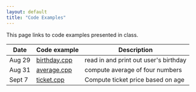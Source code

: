 ```yaml
---
layout: default
title: "Code Examples"
---
```


This page links to code examples presented in class.

Date | Code example | Description
---- | ------------ | -----------
Aug 29 | [birthday.cpp](birthday.cpp) | read in and print out user's birthday
Aug 31 | [average.cpp](average.cpp) | compute average of four numbers
Sept 7 | [ticket.cpp](ticket.cpp) | Compute ticket price based on age

<!--
Feb 1 | [ticket.cpp](ticket.cpp) | Compute ticket price based on age
Feb 20 | [guess.cpp](guess.cpp) | Guessing game using while loop
Mar 6 | [rectangle.cpp](rectangle.cpp) | Draw an outlined rectangle
Mar 8 | [test\_prime.cpp](test_prime.cpp) | Determine whether integer is prime, find factors
Mar 8 | [checkerboard.cpp](checkerboard.cpp) | Print a checkerboard pattern
Mar 15 | [temperatures.cpp](temperatures.cpp) | Read temperatures into array, find high temperature
Mar 20 | [plate.cpp](plate.cpp) | Simulate heat transfer on a rectangular plate
Mar 27 | [box.cpp](box.cpp) | Draw an outlined box using functions
Apr 10 | [values.cpp](values.cpp) | Read/print values using arrays/functions
Apr 10 | [values2.cpp](values2.cpp) | Read values, compute mean using arrays/functions
Apr 17 | [powerof2.cpp](powerof2.cpp) | Compute power of 2 using pointer/reference parameter
-->